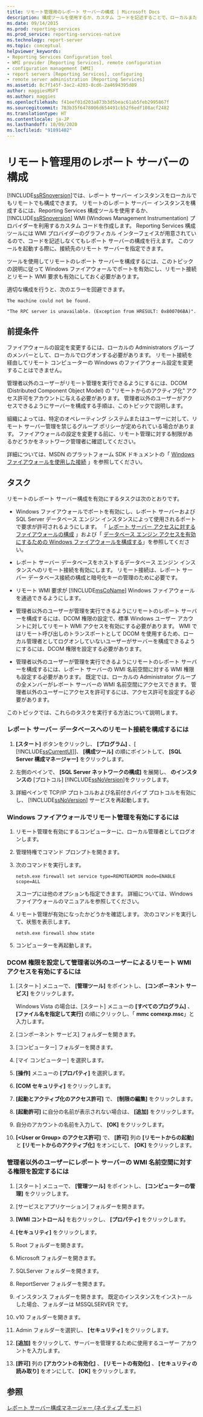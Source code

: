 ```yaml
---
title: リモート管理用のレポート サーバーの構成 | Microsoft Docs
description: 構成ツールを使用するか、カスタム コードを記述することで、ローカルまたはリモート構成の Reporting Services レポート サーバー インスタンスを構成する方法について説明します。
ms.date: 09/14/2015
ms.prod: reporting-services
ms.prod_service: reporting-services-native
ms.technology: report-server
ms.topic: conceptual
helpviewer_keywords:
- Reporting Services Configuration tool
- WMI provider [Reporting Services], remote configuration
- configuration management [WMI]
- report servers [Reporting Services], configuring
- remote server administration [Reporting Services]
ms.assetid: 8c7f145f-3ac2-4203-8cd6-2a4694395d09
author: maggiesMSFT
ms.author: maggies
ms.openlocfilehash: f41eef01d203a873b3d5beac61ab5feb2995867f
ms.sourcegitcommit: 783b35f6478006d654491cb52f6edf108acf2482
ms.translationtype: HT
ms.contentlocale: ja-JP
ms.lasthandoff: 10/09/2020
ms.locfileid: "91891402"
---
```

# <a name="configure-a-report-server-for-remote-administration"></a>リモート管理用のレポート サーバーの構成
  [!INCLUDE[ssRSnoversion](../../includes/ssrsnoversion-md.md)]では、レポート サーバー インスタンスをローカルでもリモートでも構成できます。 リモートのレポート サーバー インスタンスを構成するには、Reporting Services 構成ツールを使用するか、 [!INCLUDE[ssRSnoversion](../../includes/ssrsnoversion-md.md)] WMI (Windows Management Instrumentation) プロバイダーを利用するカスタム コードを作成します。 Reporting Services 構成ツールには WMI プロバイダーのグラフィカル インターフェイスが用意されているので、コードを記述しなくてもレポート サーバーの構成を行えます。 このツールを起動する際に、接続先のリモート サーバーを指定できます。  
  
 ツールを使用してリモートのレポート サーバーを構成するには、このトピックの説明に従って Windows ファイアウォールでポートを有効にし、リモート接続とリモート WMI 要求も有効にしておく必要があります。  
  
 適切な構成を行うと、次のエラーを回避できます。  
  
 `The machine could not be found.`  
  
 `"The RPC server is unavailable. (Exception from HRESULT: 0x800706BA)".`  
  
## <a name="prerequisites"></a>前提条件  
 ファイアウォールの設定を変更するには、ローカルの Administrators グループのメンバーとして、ローカルでログオンする必要があります。 リモート接続を経由してリモート コンピューターの Windows のファイアウォール設定を変更することはできません。  
  
 管理者以外のユーザーがリモート管理を実行できるようにするには、DCOM (Distributed Component Object Model) の "リモートからのアクティブ化" アクセス許可をアカウントに与える必要があります。 管理者以外のユーザーがアクセスできるようにサーバーを構成する手順は、このトピックで説明します。  
  
 組織によっては、特定のオペレーティング システムまたはユーザーに対して、リモート サーバー管理を禁じるグループ ポリシーが定められている場合があります。 ファイアウォールの設定を変更する前に、リモート管理に対する制限があるかどうかをネットワーク管理者に確認してください。  
  
 詳細については、MSDN のプラットフォーム SDK ドキュメントの「 [Windows ファイアウォールを使用した接続](https://go.microsoft.com/fwlink/?LinkId=63615) 」を参照してください。  
  
## <a name="tasks"></a>タスク  
 リモートのレポート サーバー構成を有効にするタスクは次のとおりです。  
  
-   Windows ファイアウォールでポートを有効にし、レポート サーバーおよび SQL Server データベース エンジン インスタンスによって使用されるポートで要求が許可されるようにします。  「 [レポート サーバー アクセスに対するファイアウォールの構成](../../reporting-services/report-server/configure-a-firewall-for-report-server-access.md) 」および「 [データベース エンジン アクセスを有効にするための Windows ファイアウォールを構成する](../../database-engine/configure-windows/configure-a-windows-firewall-for-database-engine-access.md)」を参照してください。  
  
-   レポート サーバー データベースをホストするデータベース エンジン インスタンスへのリモート接続を有効にします。 リモート接続は、レポート サーバー データベース接続の構成と暗号化キーの管理のために必要です。  
  
-   リモート WMI 要求が [!INCLUDE[msCoName](../../includes/msconame-md.md)] Windows ファイアウォールを通過できるようにします。  
  
-   管理者以外のユーザーが管理を実行できるようにリモートのレポート サーバーを構成するには、DCOM 権限の設定で、標準 Windows ユーザー アカウントに対してリモート WMI アクセスを有効にする必要があります。 WMI ではリモート呼び出しのトランスポートとして DCOM を使用するため、ローカル管理者としてログオンしていないユーザーがサーバーを構成できるようにするには、DCOM 権限を設定する必要があります。  
  
-   管理者以外のユーザーが管理を実行できるようにリモートのレポート サーバーを構成するには、レポート サーバーの WMI 名前空間に対する WMI 権限も設定する必要があります。 既定では、ローカルの Administrator グループの全メンバーがレポート サーバーの WMI 名前空間にアクセスできます。 管理者以外のユーザーにアクセスを許可するには、アクセス許可を設定する必要があります。  
  
 このトピックでは、これらのタスクを実行する方法について説明します。  
  
### <a name="to-configure-remote-connections-to-the-report-server-database"></a>レポート サーバー データベースへのリモート接続を構成するには  
  
1.  **[スタート]** ボタンをクリックし、 **[プログラム]** 、[ [!INCLUDE[ssCurrentUI](../../includes/sscurrentui-md.md)]]、 **[構成ツール]** の順にポイントして、 **[SQL Server 構成マネージャー]** をクリックします。  
  
2.  左側のペインで、 **[SQL Server ネットワークの構成]** を展開し、 **のインスタンスの** [プロトコル] [!INCLUDE[ssNoVersion](../../includes/ssnoversion-md.md)]をクリックします。  
  
3.  詳細ペインで TCP/IP プロトコルおよび名前付きパイプ プロトコルを有効にし、 [!INCLUDE[ssNoVersion](../../includes/ssnoversion-md.md)] サービスを再起動します。  
  
### <a name="to-enable-remote-administration-in-windows-firewall"></a>Windows ファイアウォールでリモート管理を有効にするには  
  
1.  リモート管理を有効にするコンピューターに、ローカル管理者としてログオンします。  
  
2.  管理特権でコマンド プロンプトを開きます。  
  
3.  次のコマンドを実行します。  
  
    ```  
    netsh.exe firewall set service type=REMOTEADMIN mode=ENABLE scope=ALL  
    ```  
  
     スコープには他のオプションも指定できます。 詳細については、Windows ファイアウォールのマニュアルを参照してください。  
  
4.  リモート管理が有効になったかどうかを確認します。 次のコマンドを実行して、状態を表示します。  
  
    ```  
    netsh.exe firewall show state  
    ```  
  
5.  コンピューターを再起動します。  
  
### <a name="to-set-dcom-permissions-to-enable-remote-wmi-access-for-non-administrators"></a>DCOM 権限を設定して管理者以外のユーザーによるリモート WMI アクセスを有効にするには  
  
1.  [スタート] メニューで、 **[管理ツール]** をポイントし、 **[コンポーネント サービス]** をクリックします。  
  
     Windows Vista の場合は、[スタート] メニューの **[すべてのプログラム]** 、 **[ファイル名を指定して実行]** の順にクリックし、「 **mmc comexp.msc**」と入力します。  
  
2.  [コンポーネント サービス] フォルダーを開きます。  
  
3.  [コンピューター] フォルダーを開きます。  
  
4.  [マイ コンピューター] を選択します。  
  
5.  **[操作]** メニューの **[プロパティ]** を選択します。  
  
6.  **[COM セキュリティ]** をクリックします。  
  
7.  **[起動とアクティブ化のアクセス許可]** で、 **[制限の編集]** をクリックします。  
  
8.  **[起動許可]** に自分の名前が表示されない場合は、 **[追加]** をクリックします。  
  
9. 自分のアカウントの名前を入力して、 **[OK]** をクリックします。  
  
10. **[\<User or Group> のアクセス許可]** で、 **[許可]** 列の **[リモートからの起動]** と **[リモートからのアクティブ化]** をオンにして、 **[OK]** をクリックします。  
  
### <a name="to-set-permissions-on-the-report-server-wmi-namespace-for-non-administrators"></a>管理者以外のユーザーにレポート サーバーの WMI 名前空間に対する権限を設定するには  
  
1.  [スタート] メニューで、 **[管理ツール]** をポイントし、 **[コンピューターの管理]** をクリックします。  
  
2.  [サービスとアプリケーション] フォルダーを開きます。  
  
3.  **[WMI コントロール]** を右クリックし、 **[プロパティ]** をクリックします。  
  
4.  **[セキュリティ]** をクリックします。  
  
5.  Root フォルダーを開きます。  
  
6.  Microsoft フォルダーを開きます。  
  
7.  SQLServer フォルダーを開きます。  
  
8.  ReportServer フォルダーを開きます。  
  
9. インスタンス フォルダーを開きます。 既定のインスタンスをインストールした場合、フォルダーは MSSQLSERVER です。  
  
10. v10 フォルダーを開きます。  
  
11. Admin フォルダーを選択し、 **[セキュリティ]** をクリックします。  
  
12. **[追加]** をクリックして、サーバーを管理するために使用するユーザー アカウントを入力します。  
  
13. **[許可]** 列の **[アカウントの有効化]** 、 **[リモートの有効化]** 、 **[セキュリティの読み取り]** をオンにして、 **[OK]** をクリックします。  
  
## <a name="see-also"></a>参照  
 [レポート サーバー構成マネージャー (ネイティブ モード)](../../reporting-services/install-windows/reporting-services-configuration-manager-native-mode.md)  
  
  
